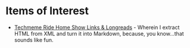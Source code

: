 # Items of Interest

* [Techmeme Ride Home Show Links & Longreads](/ridehome/) - Wherein I extract HTML from XML and turn it into Markdown, because, you know...that sounds like fun.
